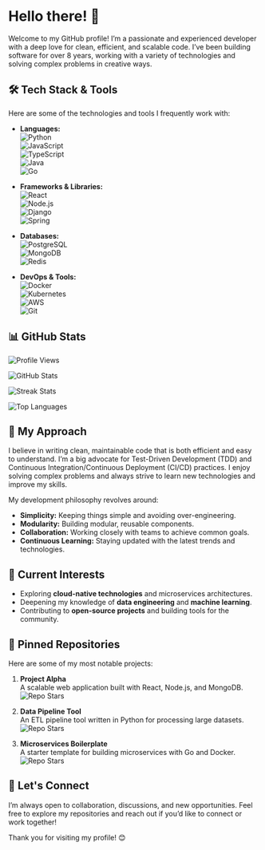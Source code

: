 # Hello there! 👋  

Welcome to my GitHub profile! I’m a passionate and experienced developer with a deep love for clean, efficient, and scalable code. I’ve been building software for over 8 years, working with a variety of technologies and solving complex problems in creative ways.  

## 🛠️ Tech Stack & Tools  

Here are some of the technologies and tools I frequently work with:  

- **Languages:**  
  ![Python](https://img.shields.io/badge/-Python-3776AB?logo=python&logoColor=white)  
  ![JavaScript](https://img.shields.io/badge/-JavaScript-F7DF1E?logo=javascript&logoColor=black)  
  ![TypeScript](https://img.shields.io/badge/-TypeScript-3178C6?logo=typescript&logoColor=white)  
  ![Java](https://img.shields.io/badge/-Java-007396?logo=java&logoColor=white)  
  ![Go](https://img.shields.io/badge/-Go-00ADD8?logo=go&logoColor=white)  

- **Frameworks & Libraries:**  
  ![React](https://img.shields.io/badge/-React-61DAFB?logo=react&logoColor=black)  
  ![Node.js](https://img.shields.io/badge/-Node.js-339933?logo=node.js&logoColor=white)  
  ![Django](https://img.shields.io/badge/-Django-092E20?logo=django&logoColor=white)  
  ![Spring](https://img.shields.io/badge/-Spring-6DB33F?logo=spring&logoColor=white)  

- **Databases:**  
  ![PostgreSQL](https://img.shields.io/badge/-PostgreSQL-336791?logo=postgresql&logoColor=white)  
  ![MongoDB](https://img.shields.io/badge/-MongoDB-47A248?logo=mongodb&logoColor=white)  
  ![Redis](https://img.shields.io/badge/-Redis-DC382D?logo=redis&logoColor=white)  

- **DevOps & Tools:**  
  ![Docker](https://img.shields.io/badge/-Docker-2496ED?logo=docker&logoColor=white)  
  ![Kubernetes](https://img.shields.io/badge/-Kubernetes-326CE5?logo=kubernetes&logoColor=white)  
  ![AWS](https://img.shields.io/badge/-AWS-232F3E?logo=amazon-aws&logoColor=white)  
  ![Git](https://img.shields.io/badge/-Git-F05032?logo=git&logoColor=white)  

## 📊 GitHub Stats  

![Profile Views](https://komarev.com/ghpvc/?username=elvargustaf480&color=blue)  

![GitHub Stats](https://github-readme-stats.vercel.app/api?username=elvargustaf480&show_icons=true&theme=radical)  

![Streak Stats](https://github-readme-streak-stats.herokuapp.com/?user=elvargustaf480&theme=radical)  

![Top Languages](https://github-readme-stats.vercel.app/api/top-langs/?username=elvargustaf480&layout=compact&theme=radical)  

## 🎯 My Approach  

I believe in writing clean, maintainable code that is both efficient and easy to understand. I’m a big advocate for Test-Driven Development (TDD) and Continuous Integration/Continuous Deployment (CI/CD) practices. I enjoy solving complex problems and always strive to learn new technologies and improve my skills.  

My development philosophy revolves around:  
- **Simplicity:** Keeping things simple and avoiding over-engineering.  
- **Modularity:** Building modular, reusable components.  
- **Collaboration:** Working closely with teams to achieve common goals.  
- **Continuous Learning:** Staying updated with the latest trends and technologies.  

## 🌱 Current Interests  

- Exploring **cloud-native technologies** and microservices architectures.  
- Deepening my knowledge of **data engineering** and **machine learning**.  
- Contributing to **open-source projects** and building tools for the community.  

## 📌 Pinned Repositories  

Here are some of my most notable projects:  

1. **Project Alpha**  
   A scalable web application built with React, Node.js, and MongoDB.  
   ![Repo Stars](https://img.shields.io/github/stars/elvargustaf480/project-alpha?style=social)  

2. **Data Pipeline Tool**  
   An ETL pipeline tool written in Python for processing large datasets.  
   ![Repo Stars](https://img.shields.io/github/stars/elvargustaf480/data-pipeline-tool?style=social)  

3. **Microservices Boilerplate**  
   A starter template for building microservices with Go and Docker.  
   ![Repo Stars](https://img.shields.io/github/stars/elvargustaf480/microservices-boilerplate?style=social)  

## 🤝 Let's Connect  

I’m always open to collaboration, discussions, and new opportunities. Feel free to explore my repositories and reach out if you’d like to connect or work together!  

Thank you for visiting my profile! 😊
